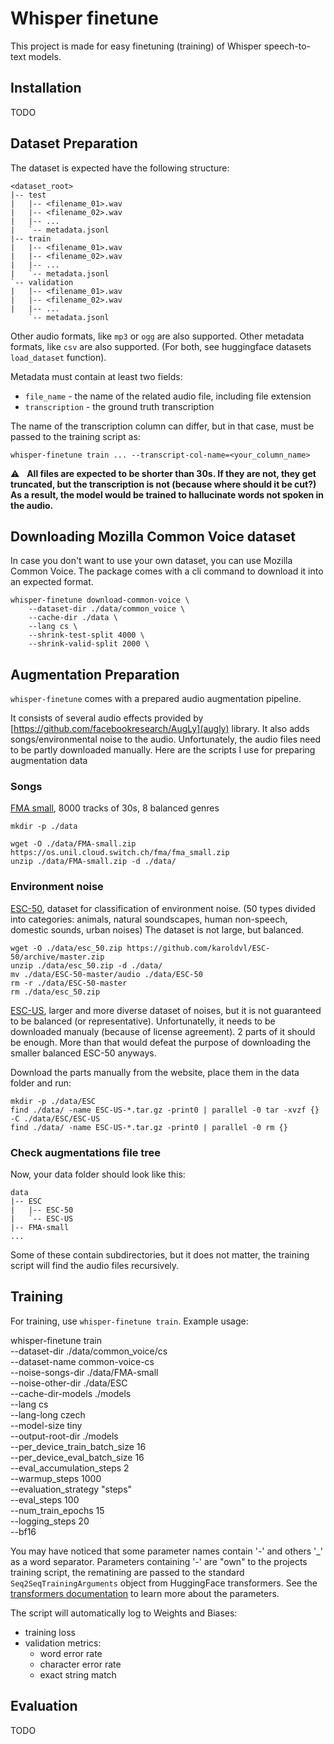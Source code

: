 # Whisper finetune

This project is made for easy finetuning (training) of Whisper speech-to-text models.

## Installation
TODO

## Dataset Preparation
The dataset is expected have the following structure:
```
<dataset_root>
|-- test
|   |-- <filename_01>.wav
|   |-- <filename_02>.wav
|   |-- ...
|   `-- metadata.jsonl
|-- train
|   |-- <filename_01>.wav
|   |-- <filename_02>.wav
|   |-- ...
|   `-- metadata.jsonl
`-- validation
|   |-- <filename_01>.wav
|   |-- <filename_02>.wav
|   |-- ...
    `-- metadata.jsonl
```
Other audio formats, like `mp3` or `ogg` are also supported.
Other metadata formats, like `csv` are also supported.
(For both, see huggingface datasets `load_dataset` function).

Metadata must contain at least two fields:
- `file_name` - the name of the related audio file, including file extension
- `transcription` - the ground truth transcription

The name of the transcription column can differ, but in that case, must be passed to the training script as:

```whisper-finetune train ... --transcript-col-name=<your_column_name>```

:warning: &nbsp; **All files are expected to be shorter than 30s. If they are not,
they get truncated, but the transcription is not (because where should it be cut?)
As a result, the model would be trained to hallucinate words not spoken in the audio.**


## Downloading Mozilla Common Voice dataset
In case you don't want to use your own dataset, you can use Mozilla Common Voice.
The package comes with a cli command to download it into an expected format.

```
whisper-finetune download-common-voice \
    --dataset-dir ./data/common_voice \
    --cache-dir ./data \
    --lang cs \
    --shrink-test-split 4000 \
    --shrink-valid-split 2000 \
```


## Augmentation Preparation
`whisper-finetune` comes with a prepared audio augmentation pipeline.

It consists of several audio effects provided by [https://github.com/facebookresearch/AugLy](augly) library.
It also adds songs/environmental noise to the audio. Unfortunately, the audio files need to be partly downloaded manually.
Here are the scripts I use for preparing augmentation data

### Songs
[FMA small](https://github.com/mdeff/fma), 8000 tracks of 30s, 8 balanced genres

```
mkdir -p ./data

wget -O ./data/FMA-small.zip https://os.unil.cloud.switch.ch/fma/fma_small.zip 
unzip ./data/FMA-small.zip -d ./data/
```

### Environment noise
[ESC-50](https://github.com/karolpiczak/ESC-50), dataset for classification of environment noise.
(50 types divided into categories: animals, natural soundscapes, human non-speech, domestic sounds,	urban noises)
The dataset is not large, but balanced.

```
wget -O ./data/esc_50.zip https://github.com/karoldvl/ESC-50/archive/master.zip
unzip ./data/esc_50.zip -d ./data/
mv ./data/ESC-50-master/audio ./data/ESC-50
rm -r ./data/ESC-50-master
rm ./data/esc_50.zip
```

[ESC-US](https://dataverse.harvard.edu/dataset.xhtml?persistentId=doi:10.7910/DVN/YDEPUT), larger and more diverse dataset of noises, but it is not guaranteed to be balanced (or representative). Unfortunatelly, it needs to be downloaded manualy (because of license agreement). 2 parts of it should be enough. More than that would defeat the purpose of downloading the smaller balanced ESC-50 anyways.

Download the parts manually from the website, place them in the data folder and run:
```
mkdir -p ./data/ESC
find ./data/ -name ESC-US-*.tar.gz -print0 | parallel -0 tar -xvzf {} -C ./data/ESC/ESC-US
find ./data/ -name ESC-US-*.tar.gz -print0 | parallel -0 rm {}
```

### Check augmentations file tree

Now, your data folder should look like this:

```
data
|-- ESC
|   |-- ESC-50
|   `-- ESC-US
|-- FMA-small
...
```

Some of these contain subdirectories, but it does not matter, the training script will find the audio files recursively.



## Training

For training, use `whisper-finetune train`. Example usage:

whisper-finetune train \
    --dataset-dir ./data/common_voice/cs \
    --dataset-name common-voice-cs \
    --noise-songs-dir ./data/FMA-small \
    --noise-other-dir ./data/ESC \
    --cache-dir-models ./models \
    --lang cs \
    --lang-long czech \
    --model-size tiny \
    --output-root-dir ./models \
    --per_device_train_batch_size 16 \
    --per_device_eval_batch_size 16 \
    --eval_accumulation_steps 2 \
    --warmup_steps 1000 \
    --evaluation_strategy "steps" \
    --eval_steps 100 \
    --num_train_epochs 15 \
    --logging_steps 20 \
    --bf16

You may have noticed that some parameter names contain '-' and others '_' as a word separator.
Parameters containing '-' are "own" to the projects training script, the rematining are passed
to the standard `Seq2SeqTrainingArguments` object from HuggingFace transformers.
See the [transformers documentation](https://huggingface.co/docs/transformers/main_classes/trainer#transformers.Seq2SeqTrainingArguments)
to learn more about the parameters.

The script will automatically log to Weights and Biases:
- training loss
- validation metrics:
    - word error rate
    - character error rate
    - exact string match


## Evaluation
TODO
